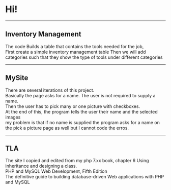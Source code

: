 <h1>Hi!</h1>
<hr>
<h2>Inventory Management</h2>
<p>
The code Builds a table that contains the tools needed for the job,<br />
First create a simple inventory management table
Then we will add categories such that they show the type of tools under different categories
</p>
<hr>
<h2>MySite</h2>
<p>
There are several iterations of this project.<br/ >
Basically the page asks for a name. The user is not required to supply a name.<br>
Then the user has to pick many or one picture with checkboxes.<br />
At the end of this, the program tells the user their name and the selected images<br />
my problem is that if no name is supplied the program asks for a name on the pick a picture page as well
but I cannot code the erros. 
</p>
<hr>
  <h2>TLA</h2>
  The site I copied and edited from my php 7.xx book, chapter 6 Using inheritance and designing a class.<br />
PHP and MySQL Web Development, Fifth Edition<br />
The definitive guide to building database-driven Web applications with PHP and MySQL
</p>